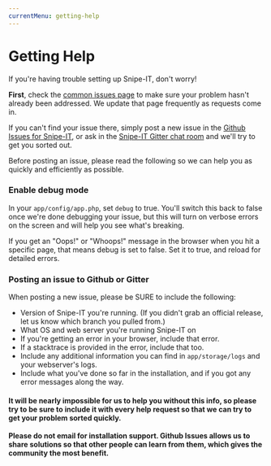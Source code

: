 ```yaml
---
currentMenu: getting-help
---
```


# Getting Help

If you're having trouble setting up Snipe-IT, don't worry!

__First__, check the [common issues page](../common-issues.html) to make sure your problem hasn't already been addressed. We update that page frequently as requests come in.

If you can't find your issue there, simply post a new issue in the [Github Issues for Snipe-IT](https://github.com/snipe/snipe-it/issues), or ask in the [Snipe-IT Gitter chat room](https://gitter.im/snipe/snipe-it?utm_source=share-link&utm_medium=link&utm_campaign=share-link) and we'll try to get you sorted out.

Before posting an issue, please read the following so we can help you as quickly and efficiently as possible.

### Enable debug mode

In your `app/config/app.php`, set `debug` to true. You'll switch this back to false once we're done debugging your issue, but this will turn on verbose errors on the screen and will help you see what's breaking.

If you get an "Oops!" or "Whoops!" message in the browser when you hit a specific page, that means debug is set to false. Set it to true, and reload for detailed errors.

### Posting an issue to Github or Gitter
When posting a new issue, please be SURE to include the following:

- Version of Snipe-IT you're running. (If you didn't grab an official release, let us know which branch you pulled from.)
- What OS and web server you're running Snipe-IT on
- If you're getting an error in your browser, include that error.
- If a stacktrace is provided in the error, include that too.
- Include any additional information you can find in `app/storage/logs` and your webserver's logs.
- Include what you've done so far in the installation, and if you got any error messages along the way.

#### It will be nearly impossible for us to help you without this info, so please try to be sure to include it with every help request so that we can try to get your problem sorted quickly.

**__Please do not email for installation support. Github Issues allows us to share solutions so that other people can learn from them, which gives the community the most benefit.__**
